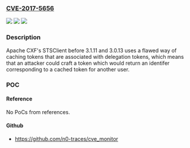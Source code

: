 ### [CVE-2017-5656](https://cve.mitre.org/cgi-bin/cvename.cgi?name=CVE-2017-5656)
![](https://img.shields.io/static/v1?label=Product&message=Apache%20CXF&color=blue)
![](https://img.shields.io/static/v1?label=Version&message=n%2Fa&color=blue)
![](https://img.shields.io/static/v1?label=Vulnerability&message=Apache%20CXF's%20STSClient%20uses%20a%20flawed%20way%20of%20caching%20tokens%20that%20are%20associated%20with%20delegation%20tokens.&color=brighgreen)

### Description

Apache CXF's STSClient before 3.1.11 and 3.0.13 uses a flawed way of caching tokens that are associated with delegation tokens, which means that an attacker could craft a token which would return an identifer corresponding to a cached token for another user.

### POC

#### Reference
No PoCs from references.

#### Github
- https://github.com/n0-traces/cve_monitor

